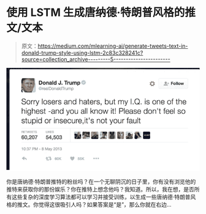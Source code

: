 # 使用 LSTM 生成唐纳德·特朗普风格的推文/文本

> 原文：<https://medium.com/mlearning-ai/generate-tweets-text-in-donald-trump-style-using-lstm-2c83c328241c?source=collection_archive---------5----------------------->

![](img/b926dfae4e7049f10ea22ca12f99b54b.png)

你是唐纳德·特朗普推特的粉丝吗？在一个无聊阴沉的日子里，你有没有浏览他的推特来获取你的那份娱乐？你在推特上想念他吗？我知道。所以，我在想，是否所有这些复杂的深度学习算法都可以学习并接受训练，以生成一些唐纳德·特朗普风格的推文。你觉得这很吸引人吗？如果答案是“是”，那么你就在右边…
